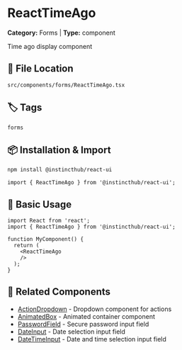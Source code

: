 # ReactTimeAgo

**Category:** Forms | **Type:** component

Time ago display component

## 📁 File Location

`src/components/forms/ReactTimeAgo.tsx`

## 🏷️ Tags

`forms`

## 📦 Installation & Import

```bash
npm install @instincthub/react-ui
```

```tsx
import { ReactTimeAgo } from '@instincthub/react-ui';
```

## 🚀 Basic Usage

```tsx
import React from 'react';
import { ReactTimeAgo } from '@instincthub/react-ui';

function MyComponent() {
  return (
    <ReactTimeAgo
    />
  );
}
```

## 🔗 Related Components

- [ActionDropdown](./ActionDropdown.md) - Dropdown component for actions
- [AnimatedBox](./AnimatedBox.md) - Animated container component
- [PasswordField](./PasswordField.md) - Secure password input field
- [DateInput](./DateInput.md) - Date selection input field
- [DateTimeInput](./DateTimeInput.md) - Date and time selection input field

